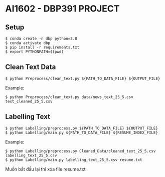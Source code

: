 # AI1602 - DBP391 PROJECT

## Setup
```
$ conda create -n dbp python=3.8
$ conda activate dbp
$ pip install -r requirements.txt
$ export PYTHONPATH=$(pwd)
```

## Clean Text Data
```
$ python Preprocess/clean_text.py ${PATH_TO_DATA_FILE} ${OUTPUT_FILE}
```

Example: 
``` 
$ python Preprocess/clean_text.py data/news_text_25_5.csv text_cleaned_25_5.csv
```

## Labelling Text
```
$ python Labelling/preprocess.py ${PATH_TO_DATA_FILE} ${OUTPUT_FILE}
$ python Labelling/main.py ${PATH_TO_DATA_FILE} ${RESUME_INDEX_FILE}
```

Example: 
``` 
$ python Labelling/preprocess.py Cleaned_Data/cleaned_text_25_5.csv labelling_text_25_5.csv
$ python Labelling/main.py labelling_text_25_5.csv resume.txt
```
Muốn bắt đầu lại thì xóa file resume.txt
